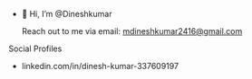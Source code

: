 - 👋 Hi, I’m @Dineshkumar

  Reach out to me via email: mdineshkumar2416@gmail.com

Social Profiles
- linkedin.com/in/dinesh-kumar-337609197





<!---
Dineshkumar-2416/Dineshkumar-2416 is a ✨ special ✨ repository because its `README.md` (this file) appears on your GitHub profile.
You can click the Preview link to take a look at your changes.
--->
